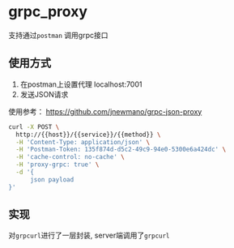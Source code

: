 # grpc_proxy

支持通过`postman` 调用grpc接口

## 使用方式

1. 在postman上设置代理 localhost:7001
2. 发送JSON请求

使用参考： https://github.com/jnewmano/grpc-json-proxy

```bash
curl -X POST \
  http://{{host}}/{{service}}/{{method}} \
  -H 'Content-Type: application/json' \
  -H 'Postman-Token: 135f874d-d5c2-49c9-94e0-5300e6a424dc' \
  -H 'cache-control: no-cache' \
  -H 'proxy-grpc: true' \
  -d '{
	  json payload
}'

```

## 实现

对`grpcurl`进行了一层封装, server端调用了`grpcurl`


